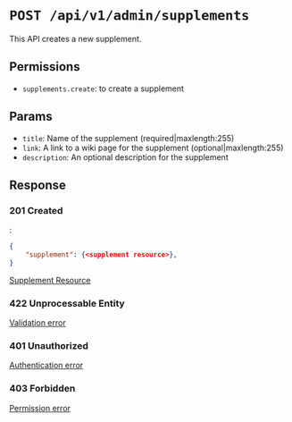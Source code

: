 # `POST /api/v1/admin/supplements`
This API creates a new supplement.


## Permissions

- `supplements.create`: to create a supplement

## Params

- `title`: Name of the supplement (required|maxlength:255)
- `link`: A link to a wiki page for the supplement (optional|maxlength:255)
- `description`: An optional description for the supplement

## Response

### 201 Created
:
```json
{
    "supplement": {<supplement resource>},
}
```

[Supplement Resource](../../resources/supplement.md)

### 422 Unprocessable Entity
 [Validation error](../../validation-errors.md)

### 401 Unauthorized
 [Authentication error](../../authentication-errors.md)

### 403 Forbidden
 [Permission error](../../permission-errors.md)

